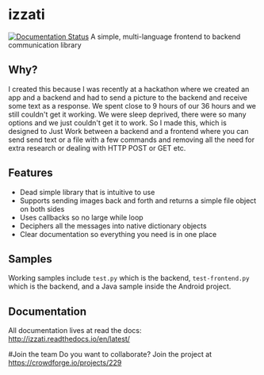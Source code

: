 # izzati
[![Documentation Status](https://readthedocs.org/projects/izzati/badge/?version=latest)](http://izzati.readthedocs.io/en/latest/?badge=latest)
A simple, multi-language frontend to backend communication library

## Why?
I created this because I was recently at a hackathon where we created an
app and a backend and had to send a picture to the backend and receive
some text as a response. We spent close to 9 hours of our 36 hours and we
still couldn't get it working. We were sleep deprived, there were so many
options and we just couldn't get it to work. So I made this, which is designed
to Just Work between a backend and a frontend where you can send send text or
a file with a few commands and removing all the need for extra research or
dealing with HTTP POST or GET etc.

## Features
* Dead simple library that is intuitive to use
* Supports sending images back and forth and returns a simple file object on both sides
* Uses callbacks so no large while loop
* Deciphers all the messages into native dictionary objects
* Clear documentation so everything you need is in one place

## Samples
Working samples include `test.py` which is the backend, `test-frontend.py`
which is the backend, and a Java sample inside the Android project.

## Documentation
All documentation lives at read the docs:
http://izzati.readthedocs.io/en/latest/

#Join the team 
 Do you want to collaborate? Join the project at https://crowdforge.io/projects/229